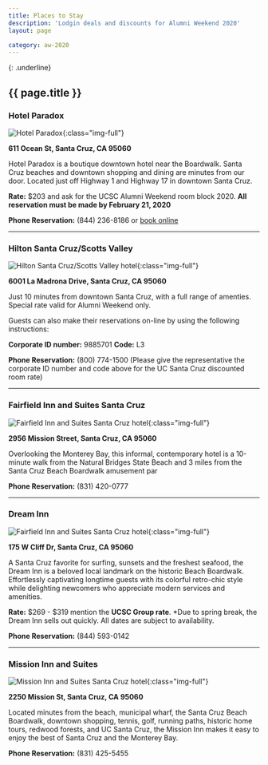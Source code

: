 ```yaml
---
title: Places to Stay
description: 'Lodgin deals and discounts for Alumni Weekend 2020'
layout: page

category: aw-2020
---
```

{: .underline}
## {{ page.title }}

### Hotel Paradox
![Hotel Paradox](/assets/images/hotels/hotel-paradox.jpg){:class="img-full"}

**611 Ocean St, Santa Cruz, CA 95060**

Hotel Paradox is a boutique downtown hotel near the Boardwalk. Santa Cruz beaches and downtown shopping and dining are minutes from our door. Located just off Highway 1 and Highway 17 in downtown Santa Cruz.

**Rate:** $203 and ask for the UCSC Alumni Weekend room block 2020. **All reservation must be made by February 21, 2020**

**Phone Reservation:** (844) 236-8186 or [book online](https://www.marriott.com/events/start.mi?id=1579052459854&key=GRP)

---

### Hilton Santa Cruz/Scotts Valley
![Hilton Santa Cruz/Scotts Valley hotel](/assets/images/hotels/hilton-hotel.jpg){:class="img-full"}

**6001 La Madrona Drive, Santa Cruz, CA 95060**

Just 10 minutes from downtown Santa Cruz, with a full range of amenties. Special rate valid for Alumni Weekend only.

Guests can also make their reservations on-line by using the following instructions:

**Corporate ID number:** 9885701
**Code:** L3

**Phone Reservation:** (800) 774-1500 (Please give the representative the corporate ID number and code above for the UC Santa Cruz discounted room rate)


---

### Fairfield Inn and Suites Santa Cruz
![Fairfield Inn and Suites Santa Cruz hotel](/assets/images/hotels/fairfield-inn.jpg){:class="img-full"}

**2956 Mission Street, Santa Cruz, CA 95060**

Overlooking the Monterey Bay, this informal, contemporary hotel is a 10-minute walk from the Natural Bridges State Beach and 3 miles from the Santa Cruz Beach Boardwalk amusement par

**Phone Reservation:** (831) 420-0777

---

### Dream Inn
![Fairfield Inn and Suites Santa Cruz hotel](/assets/images/hotels/dream-inn.jpg){:class="img-full"}

**175 W Cliff Dr, Santa Cruz, CA 95060**

A Santa Cruz favorite for surfing, sunsets and the freshest seafood, the Dream Inn is a beloved local landmark on the historic Beach Boardwalk. Effortlessly captivating longtime guests with its colorful retro-chic style while delighting newcomers who appreciate modern services and amenities.

**Rate:** $269 - $319 mention the **UCSC Group rate**.
*Due to spring break, the Dream Inn sells out quickly. All dates are subject to availability.

**Phone Reservation:** (844) 593-0142

---

### Mission Inn and Suites
![Mission Inn and Suites Santa Cruz hotel](/assets/images/hotels/mission-inn.jpg){:class="img-full"}

**2250 Mission St, Santa Cruz, CA 95060**

Located minutes from the beach, municipal wharf, the Santa Cruz Beach Boardwalk, downtown shopping, tennis, golf, running paths, historic home tours, redwood forests, and UC Santa Cruz, the Mission Inn makes it easy to enjoy the best of Santa Cruz and the Monterey Bay.

**Phone Reservation:** (831) 425-5455

